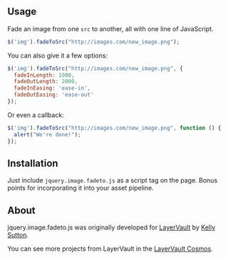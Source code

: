 ## Usage

Fade an image from one `src` to another, all with one line of JavaScript.

```javascript
$('img').fadeToSrc("http://images.com/new_image.png");
```

You can also give it a few options:

```javascript
$('img').fadeToSrc("http://images.com/new_image.png", {
  fadeInLength: 1000,
  fadeOutLength: 2000,
  fadeInEasing: 'ease-in',
  fadeOutEasing: 'ease-out'
});
```

Or even a callback:

```javascript
$('img').fadeToSrc("http://images.com/new_image.png", function () {
  alert("We're done!");
});

```

## Installation

Just include `jquery.image.fadeto.js` as a script tag on the page. Bonus points for incorporating it into your asset pipeline.

## About

jquery.image.fadeto.js was originally developed for [LayerVault](http://layervault.com) by [Kelly Sutton](http://kellysutton.com).

You can see more projects from LayerVault in the [LayerVault Cosmos](http://cosmos.layervault.com).
